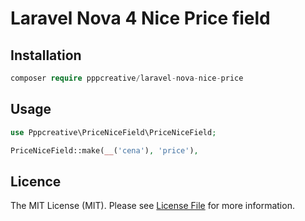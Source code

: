 
# Laravel Nova 4 Nice Price field


## Installation

``` php
composer require pppcreative/laravel-nova-nice-price
```

## Usage

``` php
use Pppcreative\PriceNiceField\PriceNiceField;

PriceNiceField::make(__('cena'), 'price'),
```

## Licence

The MIT License (MIT). Please see [License File](LICENCE) for more information.
